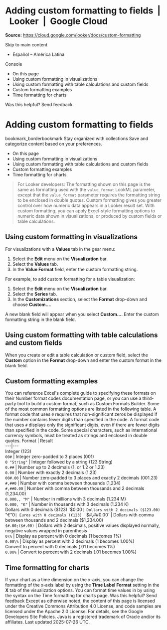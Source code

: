 # Adding custom formatting to fields  |  Looker  |  Google Cloud

**Source:** https://cloud.google.com/looker/docs/custom-formatting

Skip to main content 
  * Español – América Latina

Console 


  * On this page
  * Using custom formatting in visualizations
  * Using custom formatting with table calculations and custom fields
  * Custom formatting examples
  * Time formatting for charts




Was this helpful?
Send feedback 
#  Adding custom formatting to fields
bookmark_borderbookmark Stay organized with collections  Save and categorize content based on your preferences.
  * On this page
  * Using custom formatting in visualizations
  * Using custom formatting with table calculations and custom fields
  * Custom formatting examples
  * Time formatting for charts


> For Looker developers: The formatting shown on this page is the same as formatting used with the `value_format` LookML parameter, except that the `value_format` parameter requires the formatting string to be enclosed in double quotes.
Custom formatting gives you greater control over how numeric data appears in a Looker result set. With custom formatting, you can apply Excel-style formatting options to numeric data shown in visualizations, or produced by custom fields or table calculations.
## Using custom formatting in visualizations
For visualizations with a **Values** tab in the gear menu:
  1. Select the **Edit** menu on the **Visualization** bar.
  2. Select the **Values** tab.
  3. In the **Value Format** field, enter the custom formatting string.


For example, to add custom formatting for a table visualization:
  1. Select the **Edit** menu on the **Visualization** bar.
  2. Select the **Series** tab.
  3. In the **Customizations** section, select the **Format** drop-down and choose **Custom...**.


A new blank field will appear when you select **Custom...**. Enter the custom formatting string in the blank field.
## Using custom formatting with table calculations and custom fields
When you create or edit a table calculation or custom field, select the **Custom** option in the **Format** drop-down and enter the custom format in the blank field.
## Custom formatting examples
You can reference Excel's complete guide to specifying these formats on their Number format codes documentation page, or you can use a third-party tool to build a custom format, such as Custom Formats Builder.
Some of the most common formatting options are listed in the following table. A format code that uses `0` requires that non-significant zeros be displayed if the number contains fewer digits than specified in the code. A format code that uses `#` displays only the significant digits, even if there are fewer digits than specified in the code.
Some special characters, such as international currency symbols, must be treated as strings and enclosed in double quotes.
Format | Result  
---|---  
Integer (123)  
`00#` | Integer zero-padded to 3 places (001)  
`0 "String"` | Integer followed by a string (123 String)  
`0.##` | Number up to 2 decimals (1. or 1.2 or 1.23)  
`0.00` | Number with exactly 2 decimals (1.23)  
`00#.00` | Number zero-padded to 3 places and exactly 2 decimals (001.23)  
`#,##0` | Number with comma between thousands (1,234)  
`#,##0.00` | Number with comma between thousands and 2 decimals (1,234.00)  
`0.000,, "M"` | Number in millions with 3 decimals (1.234 M)  
`0.000, "K"` | Number in thousands with 3 decimals (1.234 K)  
Dollars with 0 decimals ($123)  
`$0.00` | Dollars with 2 decimals ($123.00)  
`"€"0` | Euros with 0 decimals (€123)  
`$#,##0.00` | Dollars with comma between thousands and 2 decimals ($1,234.00)  
`$#.00;($#.00)` | Dollars with 2 decimals, positive values displayed normally, negative values wrapped in parenthesis  
`0\%` | Display as percent with 0 decimals (1 becomes 1%)  
`0.00\%` | Display as percent with 2 decimals (1 becomes 1.00%)  
Convert to percent with 0 decimals (.01 becomes 1%)  
`0.00%` | Convert to percent with 2 decimals (.01 becomes 1.00%)  
## Time formatting for charts
If your chart as a time dimension on the x-axis, you can change the formatting of the x-axis label by using the **Time Label Format** setting in the **X** tab of the visualization options. You can format time values in by using the syntax on the Time formatting for charts page.
Was this helpful?
Send feedback 
Except as otherwise noted, the content of this page is licensed under the Creative Commons Attribution 4.0 License, and code samples are licensed under the Apache 2.0 License. For details, see the Google Developers Site Policies. Java is a registered trademark of Oracle and/or its affiliates.
Last updated 2025-07-26 UTC.



